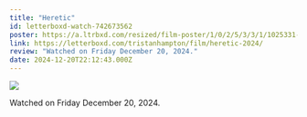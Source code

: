 ```yaml
---
title: "Heretic"
id: letterboxd-watch-742673562
poster: https://a.ltrbxd.com/resized/film-poster/1/0/2/5/3/3/1/1025331-heretic-2024-0-600-0-900-crop.jpg?v=c79c5c8121
link: https://letterboxd.com/tristanhampton/film/heretic-2024/
review: "Watched on Friday December 20, 2024."
date: 2024-12-20T22:12:43.000Z
---
```

 <p><img src="https://a.ltrbxd.com/resized/film-poster/1/0/2/5/3/3/1/1025331-heretic-2024-0-600-0-900-crop.jpg?v=c79c5c8121"/></p> <p>Watched on Friday December 20, 2024.</p>